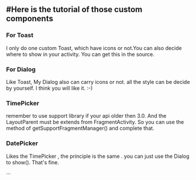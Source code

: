 #Here is the tutorial of those custom components
---
### For Toast

I only do one custom Toast, which have icons or not.You can also decide where to show in your activity. You can get this in the source.

### For Dialog

Like Toast, My Dialog also can carry icons or not. all the style can be decide by yourself. I think you will like it. :-)

### TimePicker

remember to use support library if your api older then 3.0. And the LayoutParent must be extends from FragmentActivity. So you can use the method of getSupportFragmentManager() and complete that.


### DatePicker 

Likes the TimePicker , the principle is the same . you can just use the Dialog to show(). That's fine.

···
